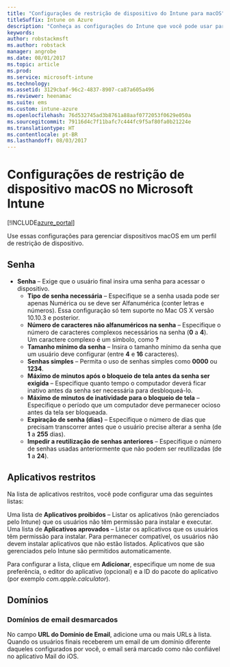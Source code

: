 ```yaml
---
title: "Configurações de restrição de dispositivo do Intune para macOS"
titleSuffix: Intune on Azure
description: "Conheça as configurações do Intune que você pode usar para controlar as configurações e as funcionalidades do dispositivo em dispositivos macOS."
keywords: 
author: robstackmsft
ms.author: robstack
manager: angrobe
ms.date: 08/01/2017
ms.topic: article
ms.prod: 
ms.service: microsoft-intune
ms.technology: 
ms.assetid: 3129cbaf-96c2-4837-8907-ca87a605a496
ms.reviewer: heenamac
ms.suite: ems
ms.custom: intune-azure
ms.openlocfilehash: 76d532745ad3b8761a88aaf0772053f0629e050a
ms.sourcegitcommit: 79116d4c7f11bafc7c444fc9f5af80fa0b21224e
ms.translationtype: HT
ms.contentlocale: pt-BR
ms.lasthandoff: 08/03/2017
---
```

# <a name="macos-device-restriction-settings-in-microsoft-intune"></a>Configurações de restrição de dispositivo macOS no Microsoft Intune

[!INCLUDE[azure_portal](./includes/azure_portal.md)]

Use essas configurações para gerenciar dispositivos macOS em um perfil de restrição de dispositivo.

## <a name="password"></a>Senha
-   **Senha** – Exige que o usuário final insira uma senha para acessar o dispositivo.
    -   **Tipo de senha necessária** – Especifique se a senha usada pode ser apenas Numérica ou se deve ser Alfanumérica (conter letras e números). Essa configuração só tem suporte no Mac OS X versão 10.10.3 e posterior.
    -   **Número de caracteres não alfanuméricos na senha** – Especifique o número de caracteres complexos necessários na senha (**0** a **4**).<br>Um caractere complexo é um símbolo, como **?**
    -   **Tamanho mínimo da senha** – Insira o tamanho mínimo da senha que um usuário deve configurar (entre **4** e **16** caracteres).
    -   **Senhas simples** – Permita o uso de senhas simples como **0000** ou **1234**.
    -   **Máximo de minutos após o bloqueio de tela antes da senha ser exigida** – Especifique quanto tempo o computador deverá ficar inativo antes da senha ser necessária para desbloqueá-lo.
    -   **Máximo de minutos de inatividade para o bloqueio de tela** – Especifique o período que um computador deve permanecer ocioso antes da tela ser bloqueada.
    -   **Expiração de senha (dias)** – Especifique o número de dias que precisam transcorrer antes que o usuário precise alterar a senha (de **1** a **255** dias).
    -   **Impedir a reutilização de senhas anteriores** – Especifique o número de senhas usadas anteriormente que não podem ser reutilizadas (de **1** a **24**).

## <a name="restricted-apps"></a>Aplicativos restritos

Na lista de aplicativos restritos, você pode configurar uma das seguintes listas:

Uma lista de **Aplicativos proibidos** – Listar os aplicativos (não gerenciados pelo Intune) que os usuários não têm permissão para instalar e executar.
Uma lista de **Aplicativos aprovados** – Listar os aplicativos que os usuários têm permissão para instalar. Para permanecer compatível, os usuários não devem instalar aplicativos que não estão listados. Aplicativos que são gerenciados pelo Intune são permitidos automaticamente.

Para configurar a lista, clique em **Adicionar**, especifique um nome de sua preferência, o editor do aplicativo (opcional) e a ID do pacote do aplicativo (por exemplo *com.apple.calculator*).

## <a name="domains"></a>Domínios

### <a name="unmarked-email-domains"></a>Domínios de email desmarcados

No campo **URL do Domínio de Email**, adicione uma ou mais URLs à lista. Quando os usuários finais receberem um email de um domínio diferente daqueles configurados por você, o email será marcado como não confiável no aplicativo Mail do iOS.

